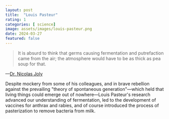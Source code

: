 ```yaml
---
layout: post
title:  "Louis Pasteur"
rating: 1
categories: [ science]
image: assets/images/louis-pasteur.png
date: 2024-03-27
featured: false
---
```


> It is absurd to think that germs causing fermentation and putrefaction came from the air; the atmosphere would have to be as thick as pea soup for that.

—[Dr. Nicolas Joly](https://www.researchgate.net/publication/331586732_JSE_editorial_26-1_on_foolish_scientific_invective)

Despite mockery from some of his colleagues, and in brave rebellion against the prevailing "theory of spontaneous generation"—which held that living things could emerge out of nowhere—Louis Pasteur's research advanced our understanding of fermentation, led to the development of vaccines for anthrax and rabies, and of course introduced the process of pasterization to remove bacteria from milk.
